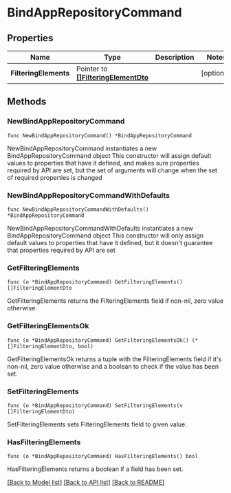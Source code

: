 # BindAppRepositoryCommand

## Properties

Name | Type | Description | Notes
------------ | ------------- | ------------- | -------------
**FilteringElements** | Pointer to [**[]FilteringElementDto**](FilteringElementDto.md) |  | [optional] 

## Methods

### NewBindAppRepositoryCommand

`func NewBindAppRepositoryCommand() *BindAppRepositoryCommand`

NewBindAppRepositoryCommand instantiates a new BindAppRepositoryCommand object
This constructor will assign default values to properties that have it defined,
and makes sure properties required by API are set, but the set of arguments
will change when the set of required properties is changed

### NewBindAppRepositoryCommandWithDefaults

`func NewBindAppRepositoryCommandWithDefaults() *BindAppRepositoryCommand`

NewBindAppRepositoryCommandWithDefaults instantiates a new BindAppRepositoryCommand object
This constructor will only assign default values to properties that have it defined,
but it doesn't guarantee that properties required by API are set

### GetFilteringElements

`func (o *BindAppRepositoryCommand) GetFilteringElements() []FilteringElementDto`

GetFilteringElements returns the FilteringElements field if non-nil, zero value otherwise.

### GetFilteringElementsOk

`func (o *BindAppRepositoryCommand) GetFilteringElementsOk() (*[]FilteringElementDto, bool)`

GetFilteringElementsOk returns a tuple with the FilteringElements field if it's non-nil, zero value otherwise
and a boolean to check if the value has been set.

### SetFilteringElements

`func (o *BindAppRepositoryCommand) SetFilteringElements(v []FilteringElementDto)`

SetFilteringElements sets FilteringElements field to given value.

### HasFilteringElements

`func (o *BindAppRepositoryCommand) HasFilteringElements() bool`

HasFilteringElements returns a boolean if a field has been set.


[[Back to Model list]](../README.md#documentation-for-models) [[Back to API list]](../README.md#documentation-for-api-endpoints) [[Back to README]](../README.md)


